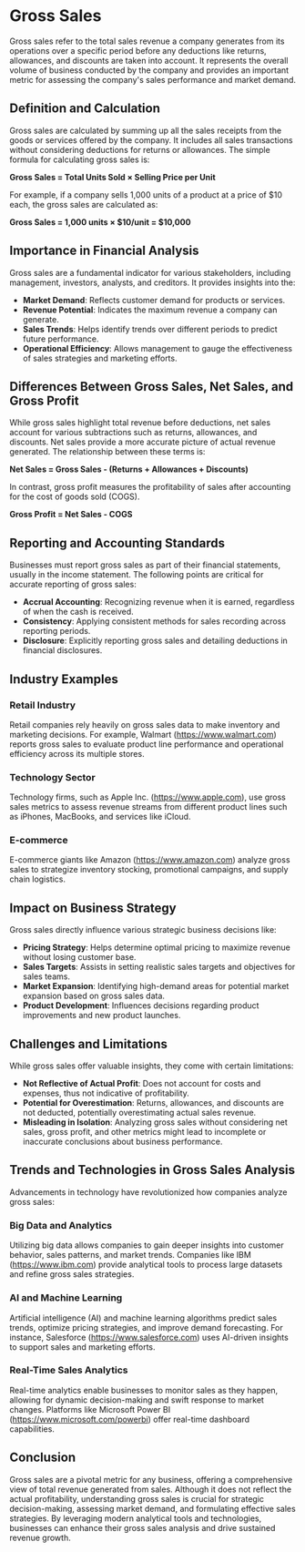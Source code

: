 # Gross Sales

Gross sales refer to the total sales revenue a company generates from its operations over a specific period before any deductions like returns, allowances, and discounts are taken into account. It represents the overall volume of business conducted by the company and provides an important metric for assessing the company's sales performance and market demand.

## Definition and Calculation

Gross sales are calculated by summing up all the sales receipts from the goods or services offered by the company. It includes all sales transactions without considering deductions for returns or allowances. The simple formula for calculating gross sales is:

**Gross Sales = Total Units Sold × Selling Price per Unit**

For example, if a company sells 1,000 units of a product at a price of $10 each, the gross sales are calculated as:

**Gross Sales = 1,000 units × $10/unit = $10,000**

## Importance in Financial Analysis

Gross sales are a fundamental indicator for various stakeholders, including management, investors, analysts, and creditors. It provides insights into the:
- **Market Demand**: Reflects customer demand for products or services.
- **Revenue Potential**: Indicates the maximum revenue a company can generate.
- **Sales Trends**: Helps identify trends over different periods to predict future performance.
- **Operational Efficiency**: Allows management to gauge the effectiveness of sales strategies and marketing efforts.

## Differences Between Gross Sales, Net Sales, and Gross Profit

While gross sales highlight total revenue before deductions, net sales account for various subtractions such as returns, allowances, and discounts. Net sales provide a more accurate picture of actual revenue generated. The relationship between these terms is:

**Net Sales = Gross Sales - (Returns + Allowances + Discounts)**

In contrast, gross profit measures the profitability of sales after accounting for the cost of goods sold (COGS).

**Gross Profit = Net Sales - COGS**

## Reporting and Accounting Standards

Businesses must report gross sales as part of their financial statements, usually in the income statement. The following points are critical for accurate reporting of gross sales:

- **Accrual Accounting**: Recognizing revenue when it is earned, regardless of when the cash is received.
- **Consistency**: Applying consistent methods for sales recording across reporting periods.
- **Disclosure**: Explicitly reporting gross sales and detailing deductions in financial disclosures.

## Industry Examples

### Retail Industry

Retail companies rely heavily on gross sales data to make inventory and marketing decisions. For example, Walmart (https://www.walmart.com) reports gross sales to evaluate product line performance and operational efficiency across its multiple stores.

### Technology Sector

Technology firms, such as Apple Inc. (https://www.apple.com), use gross sales metrics to assess revenue streams from different product lines such as iPhones, MacBooks, and services like iCloud.

### E-commerce

E-commerce giants like Amazon (https://www.amazon.com) analyze gross sales to strategize inventory stocking, promotional campaigns, and supply chain logistics.

## Impact on Business Strategy

Gross sales directly influence various strategic business decisions like:

- **Pricing Strategy**: Helps determine optimal pricing to maximize revenue without losing customer base.
- **Sales Targets**: Assists in setting realistic sales targets and objectives for sales teams.
- **Market Expansion**: Identifying high-demand areas for potential market expansion based on gross sales data.
- **Product Development**: Influences decisions regarding product improvements and new product launches.

## Challenges and Limitations

While gross sales offer valuable insights, they come with certain limitations:

- **Not Reflective of Actual Profit**: Does not account for costs and expenses, thus not indicative of profitability.
- **Potential for Overestimation**: Returns, allowances, and discounts are not deducted, potentially overestimating actual sales revenue.
- **Misleading in Isolation**: Analyzing gross sales without considering net sales, gross profit, and other metrics might lead to incomplete or inaccurate conclusions about business performance.

## Trends and Technologies in Gross Sales Analysis

Advancements in technology have revolutionized how companies analyze gross sales:

### Big Data and Analytics

Utilizing big data allows companies to gain deeper insights into customer behavior, sales patterns, and market trends. Companies like IBM (https://www.ibm.com) provide analytical tools to process large datasets and refine gross sales strategies.

### AI and Machine Learning

Artificial intelligence (AI) and machine learning algorithms predict sales trends, optimize pricing strategies, and improve demand forecasting. For instance, Salesforce (https://www.salesforce.com) uses AI-driven insights to support sales and marketing efforts.

### Real-Time Sales Analytics

Real-time analytics enable businesses to monitor sales as they happen, allowing for dynamic decision-making and swift response to market changes. Platforms like Microsoft Power BI (https://www.microsoft.com/powerbi) offer real-time dashboard capabilities.

## Conclusion

Gross sales are a pivotal metric for any business, offering a comprehensive view of total revenue generated from sales. Although it does not reflect the actual profitability, understanding gross sales is crucial for strategic decision-making, assessing market demand, and formulating effective sales strategies. By leveraging modern analytical tools and technologies, businesses can enhance their gross sales analysis and drive sustained revenue growth.